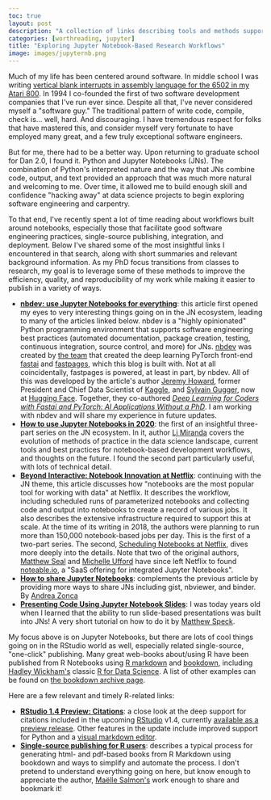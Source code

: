 ```yaml
---
toc: true
layout: post
description: "A collection of links describing tools and methods supporting nb-based research, development, and publishing with good software engineering practices."
categories: [worthreading, jupyter]
title: "Exploring Jupyter Notebook-Based Research Workflows"
image: images/jupyternb.png
---
```


Much of my life has been centered around software. In middle school I was writing [vertical blank interrupts in assembly language for the 6502 in my Atari 800](https://playermissile.com/dli_tutorial/). In 1994 I co-founded the first of two software development companies that I've run ever since. Despite all that, I've never considered myself a "software guy." The traditional pattern of write code, compile, check is... well, hard. And discouraging. I have tremendous respect for folks that have mastered this, and consider myself very fortunate to have employed many great, and a few truly exceptional software engineers.

But for me, there had to be a better way. Upon returning to graduate school for Dan 2.0, I found it. Python and Jupyter Notebooks (JNs). The combination of Python's interpreted nature and the way that JNs combine code, output, and text provided an approach that was much more natural and welcoming to me. Over time, it allowed me to build enough skill and confidence "hacking away" at data science projects to begin exploring software engineering and carpentry.

To that end, I've recently spent a lot of time reading about workflows built around notebooks, especially those that facilitate good software engineering practices, single-source publishing, integration, and deployment. Below I've shared some of the most insightful links I encountered in that search, along with short summaries and relevant background information. As my PhD focus transitions from classes to research, my goal is to leverage some of these methods to improve the efficiency, quality, and reproducibility of my work while making it easier to publish in a variety of ways.

- [**nbdev: use Jupyter Notebooks for everything**](https://www.fast.ai/2019/12/02/nbdev/): this article first opened my eyes to very interesting things going on in the JN ecosystem, leading to many of the articles linked below. nbdev is a "highly opinionated" Python programming environment that supports software engineering best practices (automated documentation, package creation, testing, continuous integration, source control, and more) for JNs. [nbdev](https://nbdev.fast.ai) was created by [the team](https://www.fast.ai/about/) that created the deep learning PyTorch front-end [fastai](https://docs.fast.ai) and [fastpages](https://github.com/fastai/fastpages), which this blog is built with. Not at all coincidentally, fastpages is powered, at least in part, by nbdev. All of this was developed by the article's author [Jeremy Howard](https://twitter.com/jeremyphoward), former President and Chief Data Scientist of [Kaggle](https://www.kaggle.com), and [Sylvain Gugger](https://twitter.com/GuggerSylvain), now at [Hugging Face](https://huggingface.co). Together, they co-authored [_Deep Learning for Coders with Fastai and PyTorch: AI Applications Without a PhD_](https://amzn.to/3p3MpIJ). I am working with nbdev and will share my experience in future updates.
- [**How to use Jupyter Notebooks in 2020**](https://ljvmiranda921.github.io/notebook/2020/03/06/jupyter-notebooks-in-2020/): the first of an insightful three-part series on the JN ecosystem. In it, author [Lj Miranda](https://twitter.com/ljvmiranda921) covers the evolution of methods of practice in the data science landscape, current tools and best practices for notebook-based development workflows, and thoughts on the future. I found the second part particularly useful, with lots of technical detail.
- [**Beyond Interactive: Notebook Innovation at Netflix**](https://netflixtechblog.com/notebook-innovation-591ee3221233): continuing with the JN theme, this article discusses how "notebooks are the most popular tool for working with data" at Netflix. It describes the workflow, including scheduled runs of parameterized notebooks and collecting code and output into notebooks to create a record of various jobs. It also describes the extensive infrastructure required to support this at scale. At the time of its writing in 2018, the authors were planning to run more than 150,000 notebook-based jobs per day. This is the first of a two-part series. The second, [Scheduling Notebooks at Netflix](https://netflixtechblog.com/scheduling-notebooks-348e6c14cfd6), dives more deeply into the details. Note that two of the original authors, [Matthew Seal](https://twitter.com/codeseal) and [Michelle Ufford](https://twitter.com/MichelleUfford) have since left Netflix to found [noteable.io](https://noteable.io), a "SaaS offering for integrated Jupyter Notebooks".
- [**How to share Jupyter Notebooks**](https://zonca.dev/2020/09/how-to-share-jupyter-notebooks.html): complements the previous article by providing more ways to share JNs including gist, nbviewer, and binder. By [Andrea Zonca](https://twitter.com/andreazonca)
- [**Presenting Code Using Jupyter Notebook Slides**](https://medium.com/@mjspeck/presenting-code-using-jupyter-notebook-slides-a8a3c3b59d67): I was today years old when I learned that the ability to run slide-based presentations was built into JNs! A very short tutorial on how to do it by [Matthew Speck](https://twitter.com/mjspeck).

My focus above is on Jupyter Notebooks, but there are lots of cool things going on in the RStudio world as well, especially related single-source, "one-click" publishing. Many great web-books about/using R have been published from R Notebooks using [R markdown](https://rmarkdown.rstudio.com) and [bookdown](https://bookdown.org), including [Hadley Wickham's](https://twitter.com/hadleywickham) classic [R for Data Science](https://amzn.to/2IHlRgd). A list of other examples can be found on [the bookdown archive page](https://bookdown.org/home/archive/).

Here are a few relevant and timely R-related links:

- [**RStudio 1.4 Preview: Citations**](https://blog.rstudio.com/2020/11/09/rstudio-1-4-preview-citations/): a close look at the deep support for citations included in the upcoming [RStudio](https://twitter.com/rstudio) v1.4, currently [available as a preview release](https://www.rstudio.com/products/rstudio/download/preview/). Other features in the update include improved support for Python and a [visual markdown editor](https://www.rstudio.com/products/rstudio/download/preview/).
- [**Single-source publishing for R users**](https://masalmon.eu/2020/11/06/single-source-publishing-r/): describes a typical process for generating html- and pdf-based books from R Markdown using bookdown and ways to simplify and automate the process. I don't pretend to understand everything going on here, but know enough to appreciate the author, [Maëlle Salmon's](https://twitter.com/ma_salmon) work enough to share and bookmark it!
